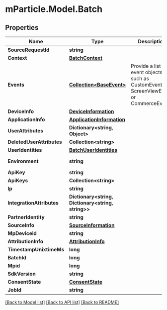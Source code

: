 # mParticle.Model.Batch
## Properties

Name | Type | Description | Notes
------------ | ------------- | ------------- | -------------
**SourceRequestId** | **string** |  | [optional] 
**Context** | [**BatchContext**](BatchContext.md) |  | [optional] 
**Events** | [**Collection&lt;BaseEvent&gt;**](BaseEvent.md) | Provide a list of event objects - such as CustomEvent, ScreenViewEvent, or CommerceEvent | [optional] 
**DeviceInfo** | [**DeviceInformation**](DeviceInformation.md) |  | [optional] 
**ApplicationInfo** | [**ApplicationInformation**](ApplicationInformation.md) |  | [optional] 
**UserAttributes** | **Dictionary&lt;string, Object&gt;** |  | [optional] 
**DeletedUserAttributes** | **Collection&lt;string&gt;** |  | [optional] 
**UserIdentities** | [**BatchUserIdentities**](BatchUserIdentities.md) |  | [optional] 
**Environment** | **string** |  | [default to EnvironmentEnum.Production]
**ApiKey** | **string** |  | [optional] 
**ApiKeys** | **Collection&lt;string&gt;** |  | [optional] 
**Ip** | **string** |  | [optional] 
**IntegrationAttributes** | **Dictionary&lt;string, Dictionary&lt;string, string&gt;&gt;** |  | [optional] 
**PartnerIdentity** | **string** |  | [optional] 
**SourceInfo** | [**SourceInformation**](SourceInformation.md) |  | [optional] 
**MpDeviceid** | **string** |  | [optional] 
**AttributionInfo** | [**AttributionInfo**](AttributionInfo.md) |  | [optional] 
**TimestampUnixtimeMs** | **long** |  | [optional] 
**BatchId** | **long** |  | [optional] 
**Mpid** | **long** |  | [optional] 
**SdkVersion** | **string** |  | [optional] 
**ConsentState** | [**ConsentState**](ConsentState.md) |  | [optional] 
**JobId** | **string** |  | [optional] 

[[Back to Model list]](../README.md#documentation-for-models) [[Back to API list]](../README.md#documentation-for-api-endpoints) [[Back to README]](../README.md)

